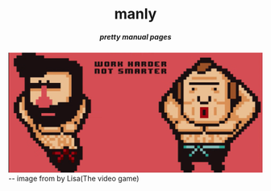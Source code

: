 <div align="center">
  
# manly
##### pretty manual pages
</div>

![Harpoon](manly.png)
-- image from by Lisa(The video game)
